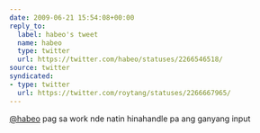```yaml
---
date: 2009-06-21 15:54:08+00:00
reply_to:
  label: habeo's tweet
  name: habeo
  type: twitter
  url: https://twitter.com/habeo/statuses/2266546518/
source: twitter
syndicated:
- type: twitter
  url: https://twitter.com/roytang/statuses/2266667965/
---
```


[@habeo](https://twitter.com/habeo/) pag sa work nde natin hinahandle pa ang ganyang input